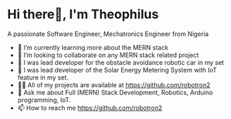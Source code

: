 # Hi there👋, I'm Theophilus
A passionate Software Engineer, Mechatronics Engineer from Nigeria


<!--
**Robotron2/robotron2** is a ✨ _special_ ✨ repository because its `README.md` (this file) appears on your GitHub profile.

Here are some ideas to get you started:

- 🔭 I’m currently working on ...
- 🌱 I’m currently learning more about the MERN stack
- 👯 I’m looking to collaborate on any MERN stack related project
👨‍💻 All of my projects are available at https://github.com/Maximus-2067
- 💬 Ask me about Full Stack Development, Cloud Computing, Web Securities, MERN Stack Development
📫 How to reach me https://maximus-2067.github.io/maximus/
- 😄 Pronouns: ...
- ⚡ Fun fact: ...
-->


- 🌱 I’m currently learning more about the MERN stack
- 👯 I’m looking to collaborate on any MERN stack related project
- 👥 I was lead developer for the obstacle avoidance robotic car in my set
- 👥 I was lead developer of the Solar Energy Metering System with IoT feature in my set.
- 👨‍💻 All of my projects are available at https://github.com/robotron2
- 💬 Ask me about Full (MERN) Stack Development, Robotics, Arduino programming, IoT.
- 📫 How to reach me https://github.com/robotron2


